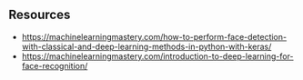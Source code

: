 ## Resources 

- https://machinelearningmastery.com/how-to-perform-face-detection-with-classical-and-deep-learning-methods-in-python-with-keras/
- https://machinelearningmastery.com/introduction-to-deep-learning-for-face-recognition/


